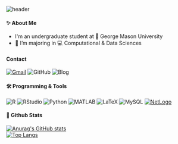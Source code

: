 ![header](https://capsule-render.vercel.app/api?type=waving&color=gradient&height=300&section=header&text=Good%20to%20see%20you%20%F0%9F%A4%97)

#### ✨ About Me

- I'm an undergraduate student at 🏫 George Mason University
- 🌱 I’m majoring in 💻 Computational & Data Sciences

#### Contact
[![Gmail](https://img.shields.io/badge/Gmail-D14836?style=for-the-badge&logo=gmail&logoColor=white)](mailto:thnoo95@gmail.com)
![GitHub](https://img.shields.io/badge/GitHub-181717?style=for-the-badge&logo=github&logoColor=white)
![Blog](https://img.shields.io/badge/Blog-FF5722?style=for-the-badge&logo=blogger&logoColor=white)

#### 🛠️ Programming & Tools

![R](https://img.shields.io/badge/R-276DC3?style=for-the-badge&logo=r&logoColor=white)
![RStudio](https://img.shields.io/badge/RStudio-75AADB?style=for-the-badge&logo=rstudio&logoColor=white)
![Python](https://img.shields.io/badge/Python-3776AB?style=for-the-badge&logo=python&logoColor=white)
![MATLAB](https://img.shields.io/badge/MATLAB-0076A8?style=for-the-badge&logo=mathworks&logoColor=white)
![LaTeX](https://img.shields.io/badge/LaTeX-008080?style=for-the-badge&logo=latex&logoColor=white)
![MySQL](https://img.shields.io/badge/MySQL-4479A1?style=for-the-badge&logo=mysql&logoColor=white)
[![NetLogo](https://img.shields.io/badge/NetLogo-0F4D92?style=for-the-badge&logoColor=white)](https://ccl.northwestern.edu/netlogo/)

#### 🤔 Github Stats
  [![Anurag's GitHub stats](https://github-readme-stats.vercel.app/api?username=Jiyu-Kim)](https://github.com/anuraghazra/github-readme-stats)
  <br/>
  [![Top Langs](https://github-readme-stats.vercel.app/api/top-langs/?username=Jiyu-Kim)](https://github.com/anuraghazra/github-readme-stats)
  
</div>
